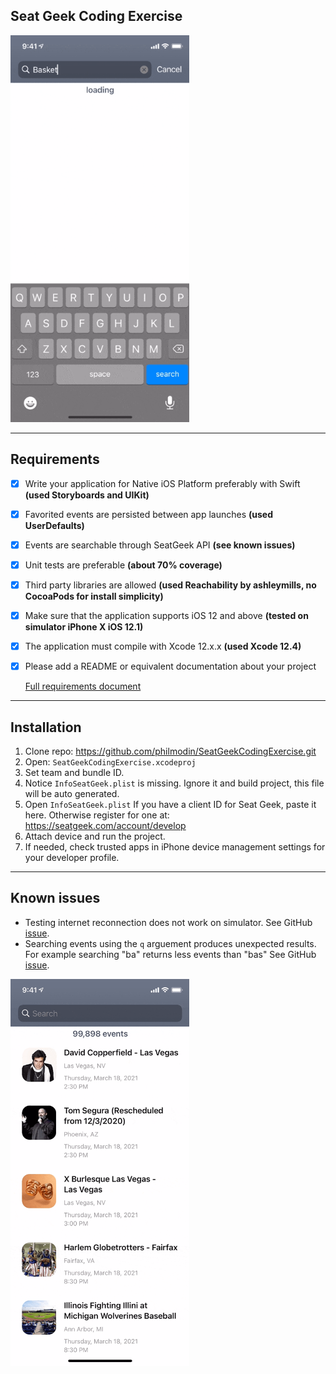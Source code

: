 ## Seat Geek Coding Exercise
<img src="SeatGeekFavorite.gif" alt="SeatGeekFavorite" height="619" />

---
## Requirements

- [x] Write your application for Native iOS Platform preferably with Swift **(used Storyboards and UIKit)**

- [x] Favorited events are persisted between app launches **(used UserDefaults)**

- [x] Events are searchable through SeatGeek API **(see known issues)**

- [x] Unit tests are preferable **(about 70% coverage)**

- [x] Third party libraries are allowed **(used Reachability by ashleymills, no CocoaPods for install simplicity)**

- [x] Make sure that the application supports iOS 12 and above **(tested on simulator iPhone X iOS 12.1)**

- [x] The application must compile with Xcode 12.x.x **(used Xcode 12.4)**

- [x] Please add a README or equivalent documentation about your project

  [Full requirements document](SeatGeekCodingExercise.pdf)

---
## Installation

1. Clone repo: https://github.com/philmodin/SeatGeekCodingExercise.git
2. Open: `SeatGeekCodingExercise.xcodeproj`
3. Set team and bundle ID.
4. Notice `InfoSeatGeek.plist` is missing. Ignore it and build project, this file will be auto generated.
5. Open `InfoSeatGeek.plist` If you have a client ID for Seat Geek, paste it here. Otherwise register for one at: https://seatgeek.com/account/develop
6. Attach device and run the project.
7. If needed, check trusted apps in iPhone device management settings for your developer profile.

---
## Known issues

- Testing internet reconnection does not work on simulator. See GitHub [issue](https://github.com/ashleymills/Reachability.swift/issues/151).
- Searching events using the `q` arguement produces unexpected results. For example searching "ba" returns less events than "bas" See GitHub [issue](https://github.com/seatgeek/api-support/issues/65).
<img src="SeatGeekSearch.gif" alt="SeatGeekSearch" height="619" />
